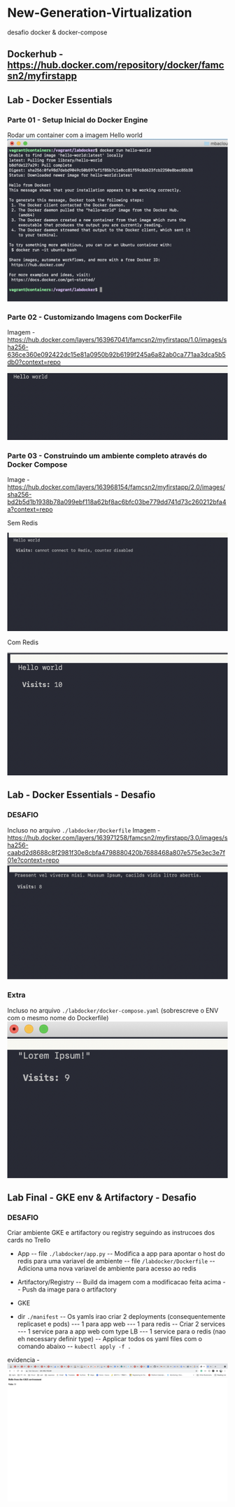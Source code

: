 # New-Generation-Virtualization
desafio docker &amp; docker-compose

## Dockerhub - https://hub.docker.com/repository/docker/famcsn2/myfirstapp

## Lab - Docker Essentials
### Parte 01 - Setup Inicial do Docker Engine
Rodar um container com a imagem Hello world
![Alt text](https://raw.githubusercontent.com/Menosse/New-Generation-Virtualization/main/img/part1.png)

### Parte 02 - Customizando Imagens com DockerFile
Imagem - https://hub.docker.com/layers/163967041/famcsn2/myfirstapp/1.0/images/sha256-636ce360e092422dc15e81a0950b92b6199f245a6a82ab0ca771aa3dca5b5db0?context=repo
![Alt text](https://raw.githubusercontent.com/Menosse/New-Generation-Virtualization/main/img/part2.png)

### Parte 03 - Construindo um ambiente completo através do Docker Compose
Image - https://hub.docker.com/layers/163968154/famcsn2/myfirstapp/2.0/images/sha256-bd2b5d1b1938b78a099ebf118a62bf8ac6bfc03be779dd741d73c260212bfa4a?context=repo

Sem Redis

![Alt text](https://raw.githubusercontent.com/Menosse/New-Generation-Virtualization/main/img/part3-0.png)

Com Redis

![Alt text](https://raw.githubusercontent.com/Menosse/New-Generation-Virtualization/main/img/part3-1.png)


## Lab - Docker Essentials - Desafio
### DESAFIO
Incluso no arquivo `./labdocker/Dockerfile`
Imagem - https://hub.docker.com/layers/163971258/famcsn2/myfirstapp/3.0/images/sha256-caabd2d8688c8f2981f30e8cbfa4798880420b7688468a807e575e3ec3e7f01e?context=repo
![Alt text](https://raw.githubusercontent.com/Menosse/New-Generation-Virtualization/main/img/desafio.png)

### Extra
Incluso no arquivo `./labdocker/docker-compose.yaml` (sobrescreve o ENV com o mesmo nome do Dockerfile)
![Alt text](https://raw.githubusercontent.com/Menosse/New-Generation-Virtualization/main/img/extra.png)

## Lab Final - GKE env & Artifactory - Desafio
### DESAFIO
Criar ambiente GKE e artifactory ou registry seguindo as instrucoes dos cards no Trello

- App
-- file `./labdocker/app.py`
-- Modifica a app para apontar o host do redis para uma variavel de ambiente
-- file `/labdocker/Dockerfile`
-- Adiciona uma nova variavel de ambiente para acesso ao redis

- Artifactory/Registry
-- Build da imagem com a modificacao feita acima
-- Push da image para o artifactory

- GKE
- dir `./manifest`
-- Os yamls irao criar 2 deployments (consequentemente replicaset e pods)
--- 1 para app web
--- 1 para redis
-- Criar 2 services
--- 1 service para a app web com type LB
--- 1 service para o redis (nao eh necessary definir type)
-- Applicar todos os yaml files com o comando abaixo
-- `kubectl apply -f .`

evidencia - ![Alt text](https://raw.githubusercontent.com/Menosse/New-Generation-Virtualization/main/img/part4-final-AppAndRedis.jpg)
